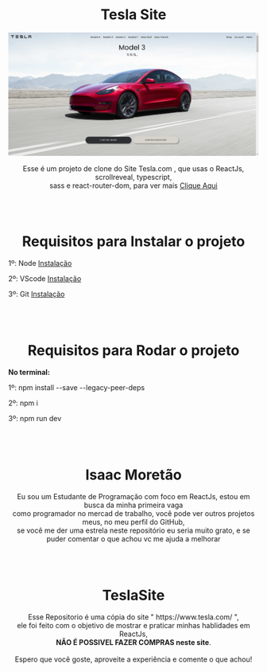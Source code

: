 <h1 align="center">
  Tesla Site
</h1>

<img src='./src/Assets/Images/Site-From-Redmi-Md.png' />

<p align="center">
Esse é um projeto de clone do Site Tesla.com , que usas o ReactJs, scrollreveal, typescript, <br/>
sass e react-router-dom, para ver mais <a href='https://isaacmoretao.github.io/TeslaSite/'> Clique Aqui</a>
</p>

<br/><br/>

<h1 align="center">
  Requisitos para Instalar o projeto
</h1>

<p>
  1º: Node <a href='https://nodejs.org/en/'> Instalação </a> <br/>

  2º: VScode <a href='https://code.visualstudio.com/download'> Instalação </a> <br/>

  3º: Git <a href='https://git-scm.com/downloads'> Instalação </a> <br/>
</p>

<br/><br/>

<h1 align="center">
  Requisitos para Rodar o projeto
</h1>


<p> 
 <b>No terminal:</b> <br/>

  1º: npm install --save --legacy-peer-deps <br/>

  2º: npm i <br/>

  3º: npm run dev <br/>

</p>

<br/><br/>

<h1 align="center">
  Isaac Moretão
</h1>

 
<p align="center">
  Eu sou um Estudante de Programação com foco em ReactJs, estou em busca da minha primeira vaga <br />
  como programador no mercad de trabalho, você pode ver outros projetos meus, no meu perfil do GitHub, <br />
  se você me der uma estrela neste repositório eu seria muito grato, e se puder comentar o que achou vc me ajuda a melhorar <br />
  
</p>

<br/><br/>

<h1 align="center">
  TeslaSite
</h1>

<p align="center">
 Esse Repositorio é uma cópia do site " https://www.tesla.com/ ", <br/> ele foi feito com o objetivo de mostrar e praticar minhas hablidades em ReactJs, <br/> <b>NÃO É POSSIVEL FAZER COMPRAS neste site</b>. <br /><br />
 Espero que você goste, aproveite a experiência e comente o que achou!
</p>
